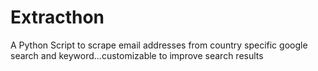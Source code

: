 # Extracthon
A Python Script to scrape email addresses from country specific google search and keyword...customizable to improve search results
